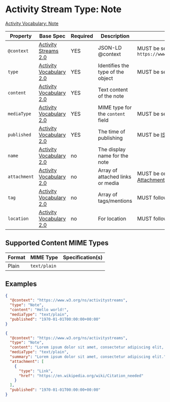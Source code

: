 # Activity Stream Type: Note

[Activity Vocabulary: Note](https://www.w3.org/TR/activitystreams-vocabulary/#dfn-note)

| Property | Base Spec | Required | Description | Restrictions |
| --- | --- | --- | --- | --- |
| `@context` | [Activity Streams 2.0](https://www.w3.org/TR/activitystreams-core/#jsonld) | YES | JSON-LD @context | MUST be set to `https://www.w3.org/ns/activitystreams` |
| `type` | [Activity Vocabulary 2.0](https://www.w3.org/TR/activitystreams-vocabulary/#dfn-type) | YES | Identifies the type of the object | MUST be set to `Note` |
| `content` | [Activity Vocabulary 2.0](https://www.w3.org/TR/activitystreams-vocabulary/#dfn-content) | YES | Text content of the note |  |
| `mediaType` | [Activity Vocabulary 2.0](https://www.w3.org/TR/activitystreams-vocabulary/#dfn-mediatype) | YES | MIME type for the `content` field | MUST be set to a [supported MIME type](#supported-content-mime-types) |
| `published` | [Activity Vocabulary 2.0](https://www.w3.org/TR/activitystreams-vocabulary/#dfn-published) | YES | The time of publishing | MUST be [ISO8601](https://www.iso.org/iso-8601-date-and-time-format.html) |
| `name` | [Activity Vocabulary 2.0](https://www.w3.org/TR/activitystreams-vocabulary/#dfn-name) | no | The display name for the note |  |
| `attachment` | [Activity Vocabulary 2.0](https://www.w3.org/TR/activitystreams-vocabulary/#dfn-attachment) | no | Array of attached links or media | MUST be one of the [Supported Attachments](../Associated/Attachments.md) |
| `tag` | [Activity Vocabulary 2.0](https://www.w3.org/TR/activitystreams-vocabulary/#dfn-tag) | no | Array of tags/mentions | MUST follow [Tag Type](../Associated/Tag.md) |
| `location` | [Activity Vocabulary 2.0](https://www.w3.org/TR/activitystreams-vocabulary/#dfn-location) | no | For location | MUST follow [Location Type](../Associated/Location.md) |

## Supported Content MIME Types

| Format | MIME Type    | Specification(s)                                             |
|--------|--------------|--------------------------------------------------------------|
| Plain  | `text/plain` |                                                              |

## Examples

```json
{
  "@context": "https://www.w3.org/ns/activitystreams",
  "type": "Note",
  "content": "Hello world!",
  "mediaType": "text/plain",
  "published": "1970-01-01T00:00:00+00:00"
}
```

```json
{
  "@context": "https://www.w3.org/ns/activitystreams",
  "type": "Note",
  "content": "Lorem ipsum dolor sit amet, consectetur adipiscing elit, sed do eiusmod tempor incididunt ut labore et dolore magna aliqua. Ut enim ad minim veniam, quis nostrud exercitation ullamco laboris nisi ut aliquip ex ea commodo consequat. Duis aute irure dolor in reprehenderit in voluptate velit esse cillum dolore eu fugiat nulla pariatur. Excepteur sint occaecat cupidatat non proident, sunt in culpa qui officia deserunt mollit anim id est laborum.",
  "mediaType": "text/plain",
  "summary": "Lorem ipsum dolor sit amet, consectetur adipiscing elit.",
  "attachment": [
    {
      "type": "Link",
      "href": "https://en.wikipedia.org/wiki/Citation_needed"
    }
  ],
  "published": "1970-01-01T00:00:00+00:00"
}
```
